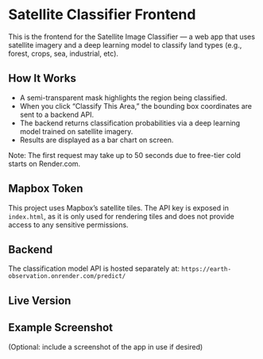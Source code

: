# Satellite Classifier Frontend

This is the frontend for the Satellite Image Classifier — a web app that uses satellite imagery and a deep learning model to classify land types (e.g., forest, crops, sea, industrial, etc).

## How It Works
- A semi-transparent mask highlights the region being classified.
- When you click “Classify This Area,” the bounding box coordinates are sent to a backend API.
- The backend returns classification probabilities via a deep learning model trained on satellite imagery.
- Results are displayed as a bar chart on screen.

Note: The first request may take up to 50 seconds due to free-tier cold starts on Render.com.

## Mapbox Token
This project uses Mapbox’s satellite tiles. The API key is exposed in `index.html`, as it is only used for rendering tiles and does not provide access to any sensitive permissions.

## Backend
The classification model API is hosted separately at:
`https://earth-observation.onrender.com/predict/`

## Live Version


## Example Screenshot
(Optional: include a screenshot of the app in use if desired)
